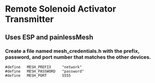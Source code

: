 # Remote Solenoid Activator Transmitter
## Uses ESP and painlessMesh

### Create a file named mesh_credentials.h with the prefix, password, and port number that matches the other devices.

```
#define   MESH_PREFIX     "network"
#define   MESH_PASSWORD   "password"
#define   MESH_PORT       5555
```
